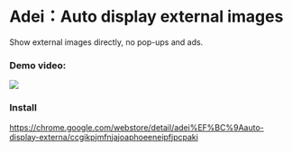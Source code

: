 # Adei：Auto display external images
Show external images directly, no pop-ups and ads.

### Demo video:

[![](http://img.youtube.com/vi/CUy4IfFii6c/0.jpg)](http://www.youtube.com/watch?v=CUy4IfFii6c "")


### Install

https://chrome.google.com/webstore/detail/adei%EF%BC%9Aauto-display-externa/ccgikpjmfnjajoaphoeeneipfjpcpaki
